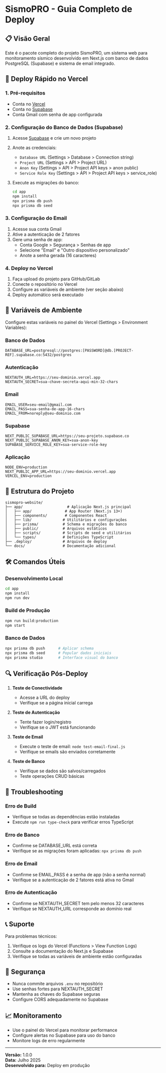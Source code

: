 # SismoPRO - Guia Completo de Deploy

## 📋 Visão Geral
Este é o pacote completo do projeto SismoPRO, um sistema web para monitoramento sísmico desenvolvido em Next.js com banco de dados PostgreSQL (Supabase) e sistema de email integrado.

## 🚀 Deploy Rápido no Vercel

### 1. Pré-requisitos
- Conta no [Vercel](https://vercel.com)
- Conta no [Supabase](https://supabase.com)
- Conta Gmail com senha de app configurada

### 2. Configuração do Banco de Dados (Supabase)

1. Acesse [Supabase](https://supabase.com) e crie um novo projeto
2. Anote as credenciais:
   - `Database URL` (Settings > Database > Connection string)
   - `Project URL` (Settings > API > Project URL)
   - `Anon Key` (Settings > API > Project API keys > anon public)
   - `Service Role Key` (Settings > API > Project API keys > service_role)

3. Execute as migrações do banco:
   ```bash
   cd app
   npm install
   npx prisma db push
   npx prisma db seed
   ```

### 3. Configuração do Email

1. Acesse sua conta Gmail
2. Ative a autenticação de 2 fatores
3. Gere uma senha de app:
   - Conta Google > Segurança > Senhas de app
   - Selecione "Email" e "Outro dispositivo personalizado"
   - Anote a senha gerada (16 caracteres)

### 4. Deploy no Vercel

1. Faça upload do projeto para GitHub/GitLab
2. Conecte o repositório no Vercel
3. Configure as variáveis de ambiente (ver seção abaixo)
4. Deploy automático será executado

## 🔧 Variáveis de Ambiente

Configure estas variáveis no painel do Vercel (Settings > Environment Variables):

### Banco de Dados
```
DATABASE_URL=postgresql://postgres:[PASSWORD]@db.[PROJECT-REF].supabase.co:5432/postgres
```

### Autenticação
```
NEXTAUTH_URL=https://seu-dominio.vercel.app
NEXTAUTH_SECRET=sua-chave-secreta-aqui-min-32-chars
```

### Email
```
EMAIL_USER=seu-email@gmail.com
EMAIL_PASS=sua-senha-de-app-16-chars
EMAIL_FROM=noreply@seu-dominio.com
```

### Supabase
```
NEXT_PUBLIC_SUPABASE_URL=https://seu-projeto.supabase.co
NEXT_PUBLIC_SUPABASE_ANON_KEY=sua-anon-key
SUPABASE_SERVICE_ROLE_KEY=sua-service-role-key
```

### Aplicação
```
NODE_ENV=production
NEXT_PUBLIC_APP_URL=https://seu-dominio.vercel.app
VERCEL_ENV=production
```

## 📁 Estrutura do Projeto

```
sismopro-website/
├── app/                    # Aplicação Next.js principal
│   ├── app/               # App Router (Next.js 13+)
│   ├── components/        # Componentes React
│   ├── lib/              # Utilitários e configurações
│   ├── prisma/           # Schema e migrações do banco
│   ├── public/           # Arquivos estáticos
│   ├── scripts/          # Scripts de seed e utilitários
│   └── types/            # Definições TypeScript
├── .deploy/              # Arquivos de deploy
└── docs/                 # Documentação adicional
```

## 🛠️ Comandos Úteis

### Desenvolvimento Local
```bash
cd app
npm install
npm run dev
```

### Build de Produção
```bash
npm run build:production
npm start
```

### Banco de Dados
```bash
npx prisma db push      # Aplicar schema
npx prisma db seed      # Popular dados iniciais
npx prisma studio       # Interface visual do banco
```

## 🔍 Verificação Pós-Deploy

1. **Teste de Conectividade**
   - Acesse a URL do deploy
   - Verifique se a página inicial carrega

2. **Teste de Autenticação**
   - Tente fazer login/registro
   - Verifique se o JWT está funcionando

3. **Teste de Email**
   - Execute o teste de email: `node test-email-final.js`
   - Verifique se emails são enviados corretamente

4. **Teste de Banco**
   - Verifique se dados são salvos/carregados
   - Teste operações CRUD básicas

## 🚨 Troubleshooting

### Erro de Build
- Verifique se todas as dependências estão instaladas
- Execute `npm run type-check` para verificar erros TypeScript

### Erro de Banco
- Confirme se DATABASE_URL está correta
- Verifique se as migrações foram aplicadas: `npx prisma db push`

### Erro de Email
- Confirme se EMAIL_PASS é a senha de app (não a senha normal)
- Verifique se a autenticação de 2 fatores está ativa no Gmail

### Erro de Autenticação
- Confirme se NEXTAUTH_SECRET tem pelo menos 32 caracteres
- Verifique se NEXTAUTH_URL corresponde ao domínio real

## 📞 Suporte

Para problemas técnicos:
1. Verifique os logs do Vercel (Functions > View Function Logs)
2. Consulte a documentação do Next.js e Supabase
3. Verifique se todas as variáveis de ambiente estão configuradas

## 🔐 Segurança

- Nunca commite arquivos `.env` no repositório
- Use senhas fortes para NEXTAUTH_SECRET
- Mantenha as chaves do Supabase seguras
- Configure CORS adequadamente no Supabase

## 📈 Monitoramento

- Use o painel do Vercel para monitorar performance
- Configure alertas no Supabase para uso do banco
- Monitore logs de erro regularmente

---

**Versão:** 1.0.0  
**Data:** Julho 2025  
**Desenvolvido para:** Deploy em produção
